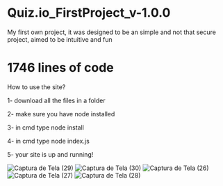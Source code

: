 # Quiz.io_FirstProject_v-1.0.0
My first own project, it was designed to be an simple and not that secure project, aimed to be intuitive and fun

# 1746 lines of code

How to use the site?

1- download all the files in a folder

2- make sure you have node installed

3- in cmd type node install

4- in cmd type node index.js

5- your site is up and running!

![Captura de Tela (29)](https://user-images.githubusercontent.com/84150755/118677600-b9041600-b7d2-11eb-8a06-2570930deab4.png)
![Captura de Tela (30)](https://user-images.githubusercontent.com/84150755/118677605-ba354300-b7d2-11eb-8c01-469580c6712f.png)
![Captura de Tela (26)](https://user-images.githubusercontent.com/84150755/118677607-ba354300-b7d2-11eb-9368-733c42f083a6.png)
![Captura de Tela (27)](https://user-images.githubusercontent.com/84150755/118677610-bacdd980-b7d2-11eb-9dd7-95e4a6684d4c.png)
![Captura de Tela (28)](https://user-images.githubusercontent.com/84150755/118677612-bacdd980-b7d2-11eb-9fb0-a0d5006b9f33.png)



